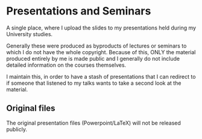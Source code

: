 # Presentations and Seminars

A single place, where I upload the slides to my presentations held during my University studies.

Generally these were produced as byproducts of lectures or seminars to which I do not have the whole copyright.
Because of this, ONLY the material produced entirely by me is made public and I generally do not include detailed information on the courses themselves.

I maintain this, in order to have a stash of presentations that I can redirect to if someone that listened to my talks wants to take a second look at the material.

## Original files

The original presentation files (Powerpoint/LaTeX) will not be released publicly.
